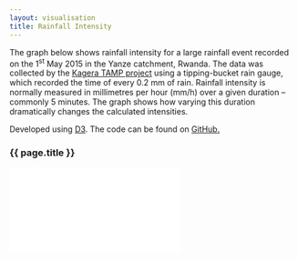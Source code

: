 ```yaml
---
layout: visualisation
title: Rainfall Intensity
---
```

<div class="container">
 <p class="vis-example-text">The graph below shows rainfall intensity for a large rainfall event recorded on the 1<sup>st</sup> May 2015 in the Yanze catchment, Rwanda. The data was collected by the <a href="http://www.fao.org/in-action/kagera/home/en/">Kagera TAMP project</a>  using a tipping-bucket rain gauge, which recorded the time of every 0.2 mm of rain. Rainfall intensity is normally measured in millimetres per hour (mm/h) over a given duration – commonly 5 minutes. The graph shows how varying this duration dramatically changes the calculated intensities.</p>
 <p>Developed using <a href="https://d3js.org/">D3</a>. The code can be found on <a href="https://github.com/Batch21/Batch21.github.io/tree/master/figs/rainfall-intensity.html">GitHub.</a></p>
 <h3 class="vis-example-title">{{ page.title }}</h3>
 <iframe class="iframe-annual-rainfall" src="/figs/rainfall-intensity.html" style="border:none;" scrolling="no"></iframe>
</div>